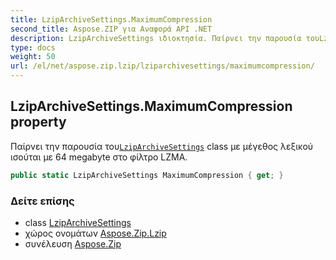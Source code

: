 ```yaml
---
title: LzipArchiveSettings.MaximumCompression
second_title: Aspose.ZIP για Αναφορά API .NET
description: LzipArchiveSettings ιδιοκτησία. Παίρνει την παρουσία τουLzipArchiveSettings class με μέγεθος λεξικού ισούται με 64 megabyte στο φίλτρο LZMA.
type: docs
weight: 50
url: /el/net/aspose.zip.lzip/lziparchivesettings/maximumcompression/
---
```

## LzipArchiveSettings.MaximumCompression property

Παίρνει την παρουσία του[`LzipArchiveSettings`](../) class με μέγεθος λεξικού ισούται με 64 megabyte στο φίλτρο LZMA.

```csharp
public static LzipArchiveSettings MaximumCompression { get; }
```

### Δείτε επίσης

* class [LzipArchiveSettings](../)
* χώρος ονομάτων [Aspose.Zip.Lzip](../../lziparchivesettings/)
* συνέλευση [Aspose.Zip](../../../)


